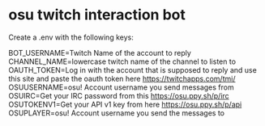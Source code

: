 # osu twitch interaction bot
 
Create a .env with the following keys:

BOT_USERNAME=Twitch Name of the account to reply
CHANNEL_NAME=lowercase twitch name of the channel to listen to
OAUTH_TOKEN=Log in with the account that is supposed to reply and use this site and paste the oauth token here https://twitchapps.com/tmi/
OSUUSERNAME=osu! Account username you send messages from
OSUIRC=Get your IRC password from this https://osu.ppy.sh/p/irc
OSUTOKENV1=Get your API v1 key from here https://osu.ppy.sh/p/api
OSUPLAYER=osu! Account username you send the messages to